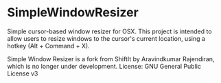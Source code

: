 SimpleWindowResizer
===================

Simple cursor-based window resizer for OSX.
This project is intended to allow users to resize windows to the cursor's current location, using a hotkey (Alt + Command + X).

Simple Window Resizer is a fork from ShiftIt by Aravindkumar Rajendiran, which is no longer under development.
License: GNU General Public License v3
